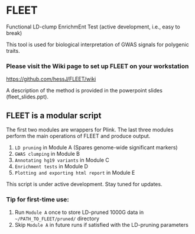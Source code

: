 # FLEET
Functional LD-clump EnrichmEnt Test (active development, i.e., easy to break)

This tool is used for biological interpretation of GWAS signals for polygenic traits. 

### Please visit the Wiki page to set up FLEET on your workstation
https://github.com/hessJ/FLEET/wiki


A description of the method is provided in the powerpoint slides (fleet_slides.ppt).

## FLEET is a modular script
The first two modules are wrappers for Plink. The last three modules perform the main operations of FLEET and produce output.

1. `LD pruning` in Module A (Spares genome-wide significant markers)
2. `GWAS clumping` in Module B
3. `Annotating hg19 variants` in Module C
4. `Enrichment tests` in Module D
5. `Plotting and exporting html report` in Module E

This script is under active development. Stay tuned for updates.

### Tip for first-time use:
1. Run `Module A` once to store LD-pruned 1000G data in `~/PATH_TO_FLEET/pruned/` directory
2. Skip `Module A` in future runs if satisfied with the LD-pruning parameters
